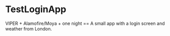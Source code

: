 # TestLoginApp
VIPER + Alamofire/Moya + one night == A small app with a login screen and weather from London.
